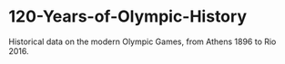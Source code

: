 # 120-Years-of-Olympic-History
Historical data on the modern Olympic Games, from Athens 1896 to Rio 2016.
